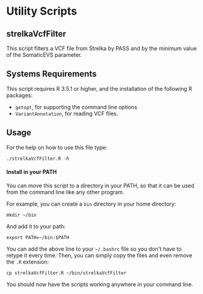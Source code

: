 # Utility Scripts

## strelkaVcfFilter

This script filters a VCF file from Strelka by PASS
and by the minimum value of the SomaticEVS parameter. 

## Systems Requirements

This script requires R 3.5.1 or higher, and the installation of the
following R packages:

- ```getopt```, for supporting the command line options
- ```VariantAnnotation```, for reading VCF files.

## Usage

For the help on how to use this file type:

```
./strelkaVcfFilter.R -h
```

#### Install in your PATH

You can move this script to a directory in your PATH, so that it can be used from
the command line like any other program.

For example, you can create a ```bin``` directory in your home directory:

```
mkdir ~/bin
```

And add it to your path:

```
export PATH=~/bin:$PATH
```

You can add the above line to your ```~/.bashrc``` file so you don't have to retype it every time.
Then, you can simply copy the files and even remove the ```.R``` extension:

```
cp strelkaVcfFilter.R ~/bin/strelkaVcfFilter
```

You should now have the scripts working anywhere in your command line.
